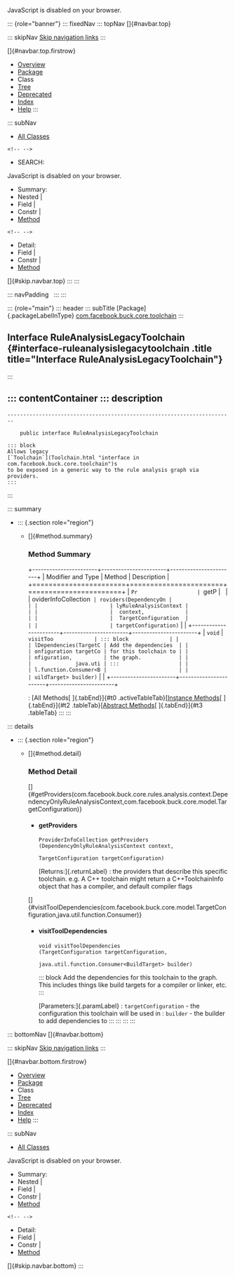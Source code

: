 <div>

JavaScript is disabled on your browser.

</div>

::: {role="banner"}
::: fixedNav
::: topNav
[]{#navbar.top}

::: skipNav
[Skip navigation links](#skip.navbar.top "Skip navigation links")
:::

[]{#navbar.top.firstrow}

-   [Overview](../../../../../index.html)
-   [Package](package-summary.html)
-   Class
-   [Tree](package-tree.html)
-   [Deprecated](../../../../../deprecated-list.html)
-   [Index](../../../../../index-all.html)
-   [Help](../../../../../help-doc.html)
:::

::: subNav
-   [All Classes](../../../../../allclasses.html)

```{=html}
<!-- -->
```
-   SEARCH:

<div>

<div>

JavaScript is disabled on your browser.

</div>

</div>

<div>

-   Summary: 
-   Nested \| 
-   Field \| 
-   Constr \| 
-   [Method](#method.summary)

```{=html}
<!-- -->
```
-   Detail: 
-   Field \| 
-   Constr \| 
-   [Method](#method.detail)

</div>

[]{#skip.navbar.top}
:::
:::

::: navPadding
 
:::
:::

::: {role="main"}
::: header
::: subTitle
[Package]{.packageLabelInType} [com.facebook.buck.core.toolchain](package-summary.html)
:::

## Interface RuleAnalysisLegacyToolchain {#interface-ruleanalysislegacytoolchain .title title="Interface RuleAnalysisLegacyToolchain"}
:::

::: contentContainer
::: description
-   

    ------------------------------------------------------------------------

        public interface RuleAnalysisLegacyToolchain

    ::: block
    Allows legacy
    [`Toolchain`](Toolchain.html "interface in com.facebook.buck.core.toolchain")s
    to be exposed in a generic way to the rule analysis graph via
    providers.
    :::
:::

::: summary
-   ::: {.section role="region"}
    -   []{#method.summary}

        ### Method Summary

        +-----------------------+-----------------------+-----------------------+
        | Modifier and Type     | Method                | Description           |
        +=======================+=======================+=======================+
        | `Pr                   | `getP                 |                       |
        | oviderInfoCollection` | roviders​(DependencyOn |                       |
        |                       | lyRuleAnalysisContext |                       |
        |                       |  context,             |                       |
        |                       |  TargetConfiguration  |                       |
        |                       | targetConfiguration)` |                       |
        +-----------------------+-----------------------+-----------------------+
        | `void`                | `visitToo             | ::: block             |
        |                       | lDependencies​(TargetC | Add the dependencies  |
        |                       | onfiguration targetCo | for this toolchain to |
        |                       | nfiguration,          | the graph.            |
        |                       |              java.uti | :::                   |
        |                       | l.function.Consumer<B |                       |
        |                       | uildTarget> builder)` |                       |
        +-----------------------+-----------------------+-----------------------+

        : [All Methods[ ]{.tabEnd}]{#t0 .activeTableTab}[[Instance
        Methods](javascript:show(2);)[ ]{.tabEnd}]{#t2
        .tableTab}[[Abstract
        Methods](javascript:show(4);)[ ]{.tabEnd}]{#t3 .tableTab}
    :::
:::

::: details
-   ::: {.section role="region"}
    -   []{#method.detail}

        ### Method Detail

        []{#getProviders(com.facebook.buck.core.rules.analysis.context.DependencyOnlyRuleAnalysisContext,com.facebook.buck.core.model.TargetConfiguration)}

        -   #### getProviders

            ``` methodSignature
            ProviderInfoCollection getProviders​(DependencyOnlyRuleAnalysisContext context,
                                                TargetConfiguration targetConfiguration)
            ```

            [Returns:]{.returnLabel}
            :   the providers that describe this specific toolchain.
                e.g. A C++ toolchain might return a C++ToolchainInfo
                object that has a compiler, and default compiler flags

        []{#visitToolDependencies(com.facebook.buck.core.model.TargetConfiguration,java.util.function.Consumer)}

        -   #### visitToolDependencies

            ``` methodSignature
            void visitToolDependencies​(TargetConfiguration targetConfiguration,
                                       java.util.function.Consumer<BuildTarget> builder)
            ```

            ::: block
            Add the dependencies for this toolchain to the graph. This
            includes things like build targets for a compiler or linker,
            etc.
            :::

            [Parameters:]{.paramLabel}
            :   `targetConfiguration` - the configuration this toolchain
                will be used in
            :   `builder` - the builder to add dependencies to
    :::
:::
:::
:::

::: bottomNav
[]{#navbar.bottom}

::: skipNav
[Skip navigation links](#skip.navbar.bottom "Skip navigation links")
:::

[]{#navbar.bottom.firstrow}

-   [Overview](../../../../../index.html)
-   [Package](package-summary.html)
-   Class
-   [Tree](package-tree.html)
-   [Deprecated](../../../../../deprecated-list.html)
-   [Index](../../../../../index-all.html)
-   [Help](../../../../../help-doc.html)
:::

::: subNav
-   [All Classes](../../../../../allclasses.html)

<div>

<div>

JavaScript is disabled on your browser.

</div>

</div>

<div>

-   Summary: 
-   Nested \| 
-   Field \| 
-   Constr \| 
-   [Method](#method.summary)

```{=html}
<!-- -->
```
-   Detail: 
-   Field \| 
-   Constr \| 
-   [Method](#method.detail)

</div>

[]{#skip.navbar.bottom}
:::

